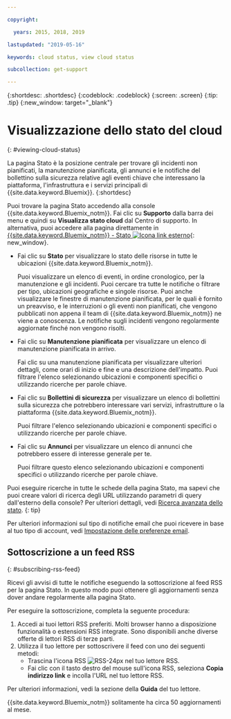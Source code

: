 ```yaml
---

copyright:

  years: 2015, 2018, 2019 

lastupdated: "2019-05-16"

keywords: cloud status, view cloud status

subcollection: get-support

---
```


{:shortdesc: .shortdesc}
{:codeblock: .codeblock}
{:screen: .screen}
{:tip: .tip}
{:new_window: target="_blank"}

# Visualizzazione dello stato del cloud
{: #viewing-cloud-status}

La pagina Stato è la posizione centrale per trovare gli incidenti non pianificati, la manutenzione pianificata, gli annunci e le notifiche del bollettino sulla sicurezza relative agli eventi chiave che interessano la piattaforma, l'infrastruttura e i servizi principali di {{site.data.keyword.Bluemix}}.
{:shortdesc}

Puoi trovare la pagina Stato accedendo alla console {{site.data.keyword.Bluemix_notm}}. Fai clic su **Supporto** dalla barra dei menu e quindi su **Visualizza stato cloud** dal Centro di supporto. In alternativa, puoi accedere alla pagina direttamente in [{{site.data.keyword.Bluemix_notm}} - Stato ![Icona link esterno](../icons/launch-glyph.svg "Icona link esterno")](https://cloud.ibm.com/status){: new_window}.

* Fai clic su **Stato** per visualizzare lo stato delle risorse in tutte le ubicazioni {{site.data.keyword.Bluemix_notm}}. 

  Puoi visualizzare un elenco di eventi, in ordine cronologico, per la manutenzione e gli incidenti. Puoi cercare tra tutte le notifiche o filtrare per tipo, ubicazioni geografiche e singole risorse. Puoi anche visualizzare le finestre di manutenzione pianificata, per le quali è fornito un preavviso, e le interruzioni o gli eventi non pianificati, che vengono pubblicati non appena il team di {{site.data.keyword.Bluemix_notm}} ne viene a conoscenza. Le notifiche sugli incidenti vengono regolarmente aggiornate finché non vengono risolti.

* Fai clic su **Manutenzione pianificata** per visualizzare un elenco di manutenzione pianificata in arrivo. 

  Fai clic su una manutenzione pianificata per visualizzare ulteriori dettagli, come orari di inizio e fine e una descrizione dell'impatto. Puoi filtrare l'elenco selezionando ubicazioni e componenti specifici o utilizzando ricerche per parole chiave.

* Fai clic su **Bollettini di sicurezza** per visualizzare un elenco di bollettini sulla sicurezza che potrebbero interessare vari servizi, infrastrutture o la piattaforma {{site.data.keyword.Bluemix_notm}}.

  Puoi filtrare l'elenco selezionando ubicazioni e componenti specifici o utilizzando ricerche per parole chiave.

* Fai clic su **Annunci** per visualizzare un elenco di annunci che potrebbero essere di interesse generale per te.

  Puoi filtrare questo elenco selezionando ubicazioni e componenti specifici o utilizzando ricerche per parole chiave.

Puoi eseguire ricerche in tutte le schede della pagina Stato, ma sapevi che puoi creare valori di ricerca degli URL utilizzando parametri di query dall'esterno della console? Per ulteriori dettagli, vedi [Ricerca avanzata dello stato](/docs/get-support/status_search.html).
{: tip}

Per ulteriori informazioni sul tipo di notifiche email che puoi ricevere in base al tuo tipo di account, vedi [Impostazione delle preferenze email](/docs/account/email.html). 

## Sottoscrizione a un feed RSS
{: #subscribing-rss-feed}

Ricevi gli avvisi di tutte le notifiche eseguendo la sottoscrizione al feed RSS per la pagina Stato. In questo modo puoi ottenere gli aggiornamenti senza dover andare regolarmente alla pagina Stato.

Per eseguire la sottoscrizione, completa la seguente procedura:

1. Accedi ai tuoi lettori RSS preferiti. Molti browser hanno a disposizione funzionalità o estensioni RSS integrate. Sono disponibili anche diverse offerte di lettori RSS di terze parti. 
2. Utilizza il tuo lettore per sottoscrivere il feed con uno dei seguenti
metodi:
    * Trascina l'icona RSS ![RSS-24px](../icons/RSS-24px.svg) nel tuo lettore RSS.
    * Fai clic con il tasto destro del mouse sull'icona RSS, seleziona **Copia indirizzo link** e incolla l'URL
nel tuo lettore RSS.

Per ulteriori informazioni, vedi la sezione della **Guida** del tuo lettore.

{{site.data.keyword.Bluemix_notm}} solitamente
ha circa 50 aggiornamenti al mese.








